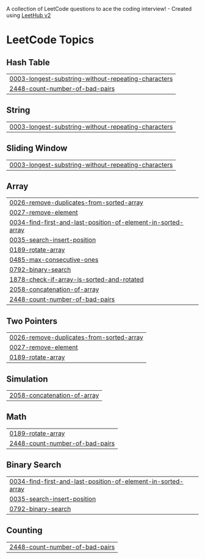 A collection of LeetCode questions to ace the coding interview! - Created using [LeetHub v2](https://github.com/arunbhardwaj/LeetHub-2.0)
<!---LeetCode Topics Start-->
# LeetCode Topics
## Hash Table
|  |
| ------- |
| [0003-longest-substring-without-repeating-characters](https://github.com/NotTheRealPranav/General/tree/master/0003-longest-substring-without-repeating-characters) |
| [2448-count-number-of-bad-pairs](https://github.com/NotTheRealPranav/General/tree/master/2448-count-number-of-bad-pairs) |
## String
|  |
| ------- |
| [0003-longest-substring-without-repeating-characters](https://github.com/NotTheRealPranav/General/tree/master/0003-longest-substring-without-repeating-characters) |
## Sliding Window
|  |
| ------- |
| [0003-longest-substring-without-repeating-characters](https://github.com/NotTheRealPranav/General/tree/master/0003-longest-substring-without-repeating-characters) |
## Array
|  |
| ------- |
| [0026-remove-duplicates-from-sorted-array](https://github.com/NotTheRealPranav/General/tree/master/0026-remove-duplicates-from-sorted-array) |
| [0027-remove-element](https://github.com/NotTheRealPranav/General/tree/master/0027-remove-element) |
| [0034-find-first-and-last-position-of-element-in-sorted-array](https://github.com/NotTheRealPranav/General/tree/master/0034-find-first-and-last-position-of-element-in-sorted-array) |
| [0035-search-insert-position](https://github.com/NotTheRealPranav/General/tree/master/0035-search-insert-position) |
| [0189-rotate-array](https://github.com/NotTheRealPranav/General/tree/master/0189-rotate-array) |
| [0485-max-consecutive-ones](https://github.com/NotTheRealPranav/General/tree/master/0485-max-consecutive-ones) |
| [0792-binary-search](https://github.com/NotTheRealPranav/General/tree/master/0792-binary-search) |
| [1878-check-if-array-is-sorted-and-rotated](https://github.com/NotTheRealPranav/General/tree/master/1878-check-if-array-is-sorted-and-rotated) |
| [2058-concatenation-of-array](https://github.com/NotTheRealPranav/General/tree/master/2058-concatenation-of-array) |
| [2448-count-number-of-bad-pairs](https://github.com/NotTheRealPranav/General/tree/master/2448-count-number-of-bad-pairs) |
## Two Pointers
|  |
| ------- |
| [0026-remove-duplicates-from-sorted-array](https://github.com/NotTheRealPranav/General/tree/master/0026-remove-duplicates-from-sorted-array) |
| [0027-remove-element](https://github.com/NotTheRealPranav/General/tree/master/0027-remove-element) |
| [0189-rotate-array](https://github.com/NotTheRealPranav/General/tree/master/0189-rotate-array) |
## Simulation
|  |
| ------- |
| [2058-concatenation-of-array](https://github.com/NotTheRealPranav/General/tree/master/2058-concatenation-of-array) |
## Math
|  |
| ------- |
| [0189-rotate-array](https://github.com/NotTheRealPranav/General/tree/master/0189-rotate-array) |
| [2448-count-number-of-bad-pairs](https://github.com/NotTheRealPranav/General/tree/master/2448-count-number-of-bad-pairs) |
## Binary Search
|  |
| ------- |
| [0034-find-first-and-last-position-of-element-in-sorted-array](https://github.com/NotTheRealPranav/General/tree/master/0034-find-first-and-last-position-of-element-in-sorted-array) |
| [0035-search-insert-position](https://github.com/NotTheRealPranav/General/tree/master/0035-search-insert-position) |
| [0792-binary-search](https://github.com/NotTheRealPranav/General/tree/master/0792-binary-search) |
## Counting
|  |
| ------- |
| [2448-count-number-of-bad-pairs](https://github.com/NotTheRealPranav/General/tree/master/2448-count-number-of-bad-pairs) |
<!---LeetCode Topics End-->